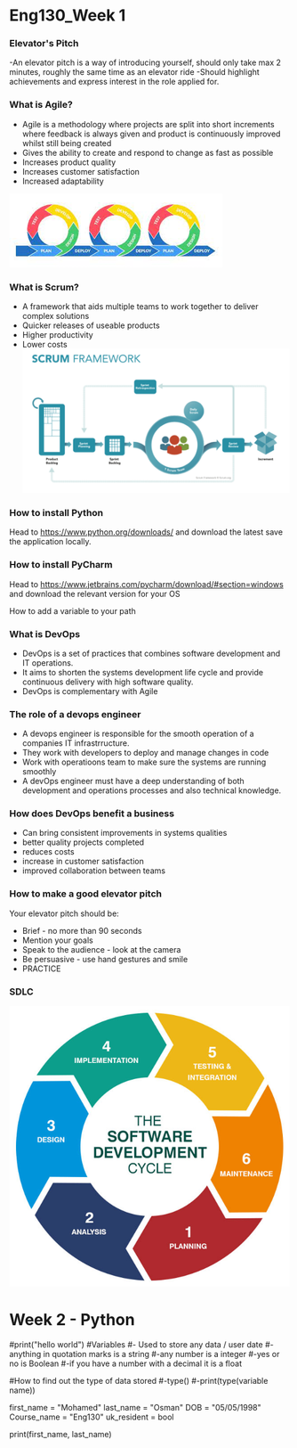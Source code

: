 # Eng130_Week 1 

### Elevator's Pitch
-An elevator pitch is a  way of introducing yourself, should only take max 2 minutes, roughly the same time as an elevator ride
-Should highlight achievements and express interest in the role applied for.


### What is Agile?
- Agile is a methodology where projects are split into short increments where feedback is always given and product is continuously improved whilst still being created
- Gives the ability to create and respond to change as fast as possible
- Increases product quality
- Increases customer satisfaction
- Increased adaptability

![](Images/Agile.jfif)

### What is Scrum?
- A framework that aids multiple teams to work together to deliver complex solutions
- Quicker releases of useable products
- Higher productivity
- Lower costs
![](Images/Scrum.png)


### How to install Python
Head to https://www.python.org/downloads/ and download the latest save the application locally.

### How to install PyCharm
Head to https://www.jetbrains.com/pycharm/download/#section=windows and download the relevant version for your OS


How to add a variable to your path


### What is DevOps
- DevOps is a set of practices that combines software development and IT operations. 
- It aims to shorten the systems development life cycle and provide continuous delivery with high software quality. 
- DevOps is complementary with Agile 

### The role of a devops engineer
- A devops engineer is responsible for the smooth operation of a companies IT infrastrructure.
- They work with developers to deploy and manage changes in code
- Work with operatioons team to make sure the systems are running smoothly
- A devOps engineer must have a deep understanding of both development and operations processes and also technical knowledge.

### How does DevOps benefit a business
- Can bring consistent improvements in systems qualities
- better quality projects completed
- reduces costs
- increase in customer satisfaction
- improved collaboration between teams

### How to make a good elevator pitch
Your elevator pitch should be:
- Brief - no more than 90 seconds
- Mention your goals
- Speak to the audience - look at the camera
- Be persuasive - use hand gestures and smile
- PRACTICE

### SDLC 
![](Images/SDLC.png)


# Week 2 - Python

#print("hello world")
#Variables
#- Used to store any data / user date
#-anything in quotation marks is a string
#-any number is a integer
#-yes or no is Boolean
#-if you have a number with a decimal it is a float

#How to find out the type of data stored
#-type()
#-print(type(variable name))


first_name = "Mohamed"
last_name = "Osman"
DOB = "05/05/1998"
Course_name = "Eng130"
uk_resident = bool


print(first_name, last_name)

